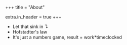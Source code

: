 +++
title = "About"

extra.in_header = true
+++

* Let that sink in ↴
* Hofstadter's law
* It's just a numbers game, result = work*timeclocked 